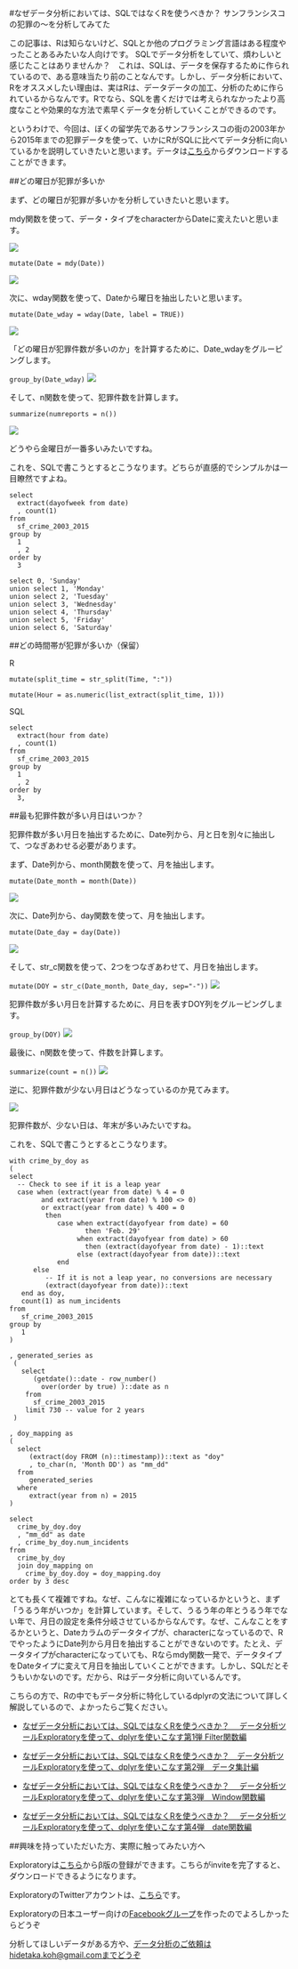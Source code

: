 #なぜデータ分析においては、SQLではなくRを使うべきか？ サンフランシスコの犯罪の〜を分析してみてた

この記事は、Rは知らないけど、SQLとか他のプログラミング言語はある程度やったことあるみたいな人向けです。
SQLでデータ分析をしていて、煩わしいと感じたことはありませんか？　これは、SQLは、データを保存するために作られているので、ある意味当たり前のことなんです。しかし、データ分析において、Rをオススメしたい理由は、実はRは、データデータの加工、分析のために作られているからなんです。Rでなら、SQLを書くだけでは考えられなかったより高度なことや効果的な方法で素早くデータを分析していくことができるのです。

というわけで、今回は、ぼくの留学先であるサンフランシスコの街の2003年から2015年までの犯罪データを使って、いかにRがSQLに比べてデータ分析に向いているかを説明していきたいと思います。データは[こちら](https://data.sfgov.org/Public-Safety/SFPD-Incidents-from-1-January-2003/tmnf-yvry)からダウンロードすることができます。

##どの曜日が犯罪が多いか

まず、どの曜日が犯罪が多いかを分析していきたいと思います。

mdy関数を使って、データ・タイプをcharacterからDateに変えたいと思います。

![](images/mdy-sf.png)

`
mutate(Date = mdy(Date))
`

![](images/mdy-sf2.png)

次に、wday関数を使って、Dateから曜日を抽出したいと思います。

`
mutate(Date_wday = wday(Date, label = TRUE))
`

![](images/wday-sf.png)

「どの曜日が犯罪件数が多いのか」を計算するために、Date_wdayをグルーピングします。

`
group_by(Date_wday)
`
![](images/wday-grouping.png)

そして、n関数を使って、犯罪件数を計算します。

`
summarize(numreports = n())
`



![](images/wday-n.png)


どうやら金曜日が一番多いみたいですね。


これを、SQLで書こうとするとこうなります。どちらが直感的でシンプルかは一目瞭然ですよね。


```
select
  extract(dayofweek from date)
  , count(1)
from
  sf_crime_2003_2015
group by
  1
  , 2
order by
  3
```

```
select 0, 'Sunday'
union select 1, 'Monday'
union select 2, 'Tuesday'
union select 3, 'Wednesday'
union select 4, 'Thursday'
union select 5, 'Friday'
union select 6, 'Saturday'
```

##どの時間帯が犯罪が多いか（保留）


R

`
mutate(split_time = str_split(Time, ":"))
`

`
mutate(Hour = as.numeric(list_extract(split_time, 1)))
`

SQL

```
select
  extract(hour from date)
  , count(1)
from
  sf_crime_2003_2015
group by
  1
  , 2
order by
  3,
```

##最も犯罪件数が多い月日はいつか？

犯罪件数が多い月日を抽出するために、Date列から、月と日を別々に抽出して、つなぎあわせる必要があります。

まず、Date列から、month関数を使って、月を抽出します。

`
mutate(Date_month = month(Date))
`

![](images/Date_month.png)

次に、Date列から、day関数を使って、月を抽出します。

`
mutate(Date_day = day(Date))
`

![](images/Date_day.png)

そして、str_c関数を使って、2つをつなぎあわせて、月日を抽出します。

`
mutate(DOY = str_c(Date_month, Date_day, sep="-"))
`
![](images/wday-grouping.png)


犯罪件数が多い月日を計算するために、月日を表すDOY列をグルーピングします。

`
group_by(DOY)
`
![](images/wday-grouping.png)

最後に、n関数を使って、件数を計算します。

`
summarize(count = n())
`
![](images/wday-grouping.png)

逆に、犯罪件数が少ない月日はどうなっているのか見てみます。

![](images/wday-grouping.png)

犯罪件数が、少ない日は、年末が多いみたいですね。


これを、SQLで書こうとするとこうなります。

```
with crime_by_doy as
(
select
  -- Check to see if it is a leap year
  case when (extract(year from date) % 4 = 0
        and extract(year from date) % 100 <> 0)
        or extract(year from date) % 400 = 0
         then
            case when extract(dayofyear from date) = 60
                   then 'Feb. 29'
                 when extract(dayofyear from date) > 60
                   then (extract(dayofyear from date) - 1)::text
                 else (extract(dayofyear from date))::text
            end
      else
         -- If it is not a leap year, no conversions are necessary
         (extract(dayofyear from date))::text
   end as doy,
   count(1) as num_incidents
from
   sf_crime_2003_2015
group by
   1
)
```

```
, generated_series as
 (
   select
      (getdate()::date - row_number()
        over(order by true) )::date as n
    from
      sf_crime_2003_2015
    limit 730 -- value for 2 years
 )

, doy_mapping as
(
  select
     (extract(doy FROM (n)::timestamp))::text as "doy"
     , to_char(n, 'Month DD') as "mm_dd"
  from
     generated_series
  where
     extract(year from n) = 2015
)

select
  crime_by_doy.doy
  , "mm_dd" as date
  , crime_by_doy.num_incidents
from
  crime_by_doy
  join doy_mapping on
    crime_by_doy.doy = doy_mapping.doy
order by 3 desc

```
とても長くて複雑ですね。なぜ、こんなに複雑になっているかというと、まず「うるう年がいつか」を計算しています。そして、うるう年の年とうるう年でない年で、月日の設定を条件分岐させているからなんです。なぜ、こんなことをするかというと、Dateカラムのデータタイプが、characterになっているので、RでやったようにDate列から月日を抽出することができないのです。たとえ、データタイプがcharacterになっていても、Rならmdy関数一発で、データタイプをDateタイプに変えて月日を抽出していくことができます。しかし、SQLだとそうもいかないのです。だから、Rはデータ分析に向いているんです。


こちらの方で、Rの中でもデータ分析に特化しているdplyrの文法について詳しく解説しているので、よかったらご覧ください。

- [なぜデータ分析においては、SQLではなくRを使うべきか？　 データ分析ツールExploratoryを使って、dplyrを使いこなす第1弾 Filter関数編](http://qiita.com/21-Hidetaka-Ko/items/117caea621562f05ffe1)

- [なぜデータ分析においては、SQLではなくRを使うべきか？　データ分析ツールExploratoryを使って、dplyrを使いこなす第2弾　データ集計編](http://qiita.com/21-Hidetaka-Ko/items/bc7766e730a60ebf4561)

- [なぜデータ分析においては、SQLではなくRを使うべきか？　 データ分析ツールExploratoryを使って、dplyrを使いこなす第3弾　Window関数編](http://qiita.com/21-Hidetaka-Ko/items/fb9fe00ce982f240829a)

- [なぜデータ分析においては、SQLではなくRを使うべきか？　 データ分析ツールExploratoryを使って、dplyrを使いこなす第4弾　date関数編](http://qiita.com/21-Hidetaka-Ko/items/1645d89683e312f4d65c)




##興味を持っていただいた方、実際に触ってみたい方へ

Exploratoryは[こちら](https://exploratory.io/
)からβ版の登録ができます。こちらがinviteを完了すると、ダウンロードできるようになります。


ExploratoryのTwitterアカウントは、[こちら](https://twitter.com/ExploratoryData
)です。

Exploratoryの日本ユーザー向けの[Facebookグループ](https://www.facebook.com/groups/1087437647994959/members/
)を作ったのでよろしかったらどうぞ

分析してほしいデータがある方や、データ分析のご依頼はhidetaka.koh@gmail.comまでどうぞ